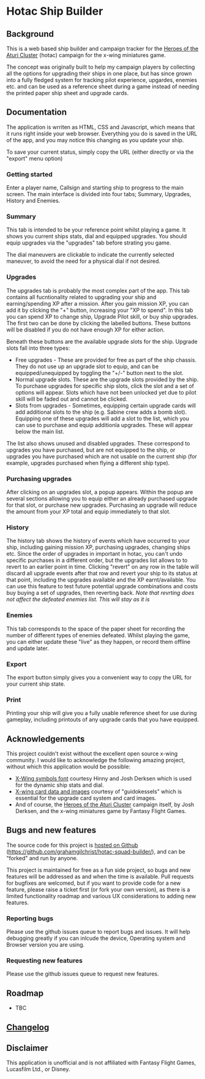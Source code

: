 # Hotac Ship Builder

## Background

This is a web based ship builder and campaign tracker for the [Heroes of the Aturi Cluster](http://dockingbay416.com/campaign/) (hotac) campaign for the x-wing miniatures game.

The concept was originally built to help my campaign players by collecting all the options for upgrading their ships in one place, but has since grown into a fully fledged system for tracking pilot experience, upgardes, enemies etc. and can be used as a reference sheet during a game instead of needing the printed paper ship sheet and upgrade cards.

## Documentation

The application is wrriten as HTML, CSS and Javascript, which means that it runs right inside your web browser. Everything you do is saved in the URL of the app, and you may notice this changing as you update your ship.

To save your current status, simply copy the URL (either directly or via the "export" menu option)

### Getting started

Enter a player name, Callsign and starting ship to progress to the main screen. The main interface is divided into four tabs; Summary, Upgrades, History and Enemies.

### Summary
This tab is intended to be your reference point whilst playing a game. It shows you current ships stats, dial and equipped upgrades. You should equip upgrades via the "upgrades" tab before strating you game.

The dial maneuvers are clickable to indicate the currently selected maneuver, to avoid the need for a physical dial if not desired.

### Upgrades

The upgrades tab is probably the most complex part of the app. This tab contains all fucntionality related to upgrading your ship and earning/spending XP after a mission.
After you gain mission XP, you can add it by clicking the "+" button, increasing your "XP to spend".
In this tab you can spend XP to change ship, Upgrade Pilot skill, or buy ship upgrades. The first two can be done by clicking the labelled buttons. These buttons will be disabled if you do not have enough XP for either action.

Beneath these buttons are the available upgrade slots for the ship. Upgrade slots fall into three types:
* Free upgrades - These are provided for free as part of the ship chassis. They do not use up an upgrade slot to equip, and can be equipped/unequipped by toggling the "+/-" button next to the slot.
* Normal upgrade slots. These are the upgrade slots provided by the ship. To purchase upgrades for specific ship slots, click the slot and a set of options will appear. Slots which have not been unlocked yet due to pilot skill will be faded out and cannot be clicked. 
* Slots from upgrades - Sometimes, equipping certain upgrade cards will add additional slots to the ship (e.g. Sabine crew adds a bomb slot). Equipping one of these upgrades will add a slot to the list, which you can use to purchase and equip additionla upgrades. These will appear below the main list.

The list also shows unused and disabled upgrades. These correspond to upgrades you have purchased, but are not equipped to the ship, or upgrades you have purchased which are not usable on the current ship (for example, upgrades purchased when flying a different ship type).

### Purchasing upgrades
After clicking on an upgrades slot, a popup appears. Within the popup are several sections allowing you to equip either an already purchased upgrade for that slot, or purchase new upgrades. Purchasing an upgrade will reduce the amount from your XP total and equip immediately to that slot.

### History

The history tab shows the history of events which have occurred to your ship, including gaining mission XP, purchasing upgrades, changing ships etc. Since the order of upgrades in important in hotac, you can't undo specific purchases in a different order, but the upgrades list allows to to revert to an earlier point in time.
Clicking "revert" on any row in the table will discard all upgrade events after that row and revert your ship to its status at that point, including the upgrades available and the XP earnt/available. You can use this feature to test future potential upgrade combinations and costs buy buying a set of upgrades, then reverting back.
*Note that revrting does not affect the defeated enemies list. This will stay as it is*

### Enemies

This tab corresponds to the space of the paper sheet for recording the number of different types of enemies defeated. Whilst playing the game, you can either update these "live" as they happen, or record them offline and update later.

### Export

The export button simply gives you a convenient way to copy the URL for your current ship state.

### Print

Printing your ship will give you a fully usable reference sheet for use during gameplay, including printouts of any upgrade cards that you have equipped.

## Acknowledgements
This project couldn't exist without the excellent open source x-wing community. I would like to acknowledge the following amazing project, without which this application would be possible:

* [X-Wing symbols font](https://github.com/geordanr/xwing-miniatures-font) courtesy Hinny and Josh Derksen which is used for the dynamic ship stats and dial.
* [X-wing card data and images](https://github.com/guidokessels/xwing-data) courtesy of "guidokessels" which is essential for the upgrade card system and card images.
* And of course, the [Heroes of the Aturi Cluster](http://dockingbay416.com/campaign/) campaign itself, by Josh Derksen, and the x-wing miniatures game by Fantasy Flight Games.

## Bugs and new features

The source code for this project is [hosted on Github](https://github.com/grahamgilchrist/hotac-squad-builder/) (https://github.com/grahamgilchrist/hotac-squad-builder/), and can be "forked" and run by anyone.

This project is maintained for free as a fun side project, so bugs and new features will be addressed as and when the time is available.
Pull requests for bugfixes are welcomed, but if you want to provide code for a new feature, please raise a ticket first (or fork your own version), as there is a limited functionality roadmap and various UX considerations to adding new features.

### Reporting bugs
Please use the github issues queue to report bugs and issues. It will help debugging greatly if you can inlcude the device, Operating system and Browser version you are using.

### Requesting new features
Please use the github issues queue to request new features. 

## Roadmap
* TBC

## [Changelog](docs/changelog.html)

## Disclaimer
This application is unofficial and is not affiliated with Fantasy Flight Games, Lucasfilm Ltd., or Disney.
